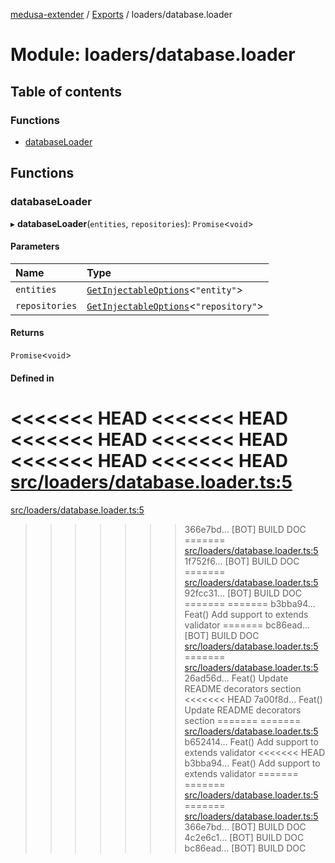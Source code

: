 [medusa-extender](../README.md) / [Exports](../modules.md) / loaders/database.loader

# Module: loaders/database.loader

## Table of contents

### Functions

- [databaseLoader](loaders_database_loader.md#databaseloader)

## Functions

### databaseLoader

▸ **databaseLoader**(`entities`, `repositories`): `Promise`<`void`\>

#### Parameters

| Name | Type |
| :------ | :------ |
| `entities` | [`GetInjectableOptions`](types.md#getinjectableoptions)<``"entity"``\> |
| `repositories` | [`GetInjectableOptions`](types.md#getinjectableoptions)<``"repository"``\> |

#### Returns

`Promise`<`void`\>

#### Defined in

<<<<<<< HEAD
<<<<<<< HEAD
<<<<<<< HEAD
<<<<<<< HEAD
<<<<<<< HEAD
<<<<<<< HEAD
[src/loaders/database.loader.ts:5](https://github.com/adrien2p/medusa-extender/blob/89f7223/src/loaders/database.loader.ts#L5)
=======
[src/loaders/database.loader.ts:5](https://github.com/adrien2p/medusa-extender/blob/23cd201/src/loaders/database.loader.ts#L5)
>>>>>>> 366e7bd... [BOT] BUILD DOC
=======
[src/loaders/database.loader.ts:5](https://github.com/adrien2p/medusa-extender/blob/0490090/src/loaders/database.loader.ts#L5)
>>>>>>> 1f752f6... [BOT] BUILD DOC
=======
[src/loaders/database.loader.ts:5](https://github.com/adrien2p/medusa-extender/blob/7e89c01/src/loaders/database.loader.ts#L5)
>>>>>>> 92fcc31... [BOT] BUILD DOC
=======
=======
>>>>>>> b3bba94... Feat() Add support to extends validator
=======
>>>>>>> bc86ead... [BOT] BUILD DOC
[src/loaders/database.loader.ts:5](https://github.com/adrien2p/medusa-extender/blob/7e89c01/src/loaders/database.loader.ts#L5)
=======
[src/loaders/database.loader.ts:5](https://github.com/adrien2p/medusa-extender/blob/89f7223/src/loaders/database.loader.ts#L5)
>>>>>>> 26ad56d... Feat() Update README decorators section
<<<<<<< HEAD
>>>>>>> 7a00f8d... Feat() Update README decorators section
=======
=======
[src/loaders/database.loader.ts:5](https://github.com/adrien2p/medusa-extender/blob/834fee1/src/loaders/database.loader.ts#L5)
>>>>>>> b652414... Feat() Add support to extends validator
<<<<<<< HEAD
>>>>>>> b3bba94... Feat() Add support to extends validator
=======
=======
[src/loaders/database.loader.ts:5](https://github.com/adrien2p/medusa-extender/blob/834fee1/src/loaders/database.loader.ts#L5)
=======
[src/loaders/database.loader.ts:5](https://github.com/adrien2p/medusa-extender/blob/23cd201/src/loaders/database.loader.ts#L5)
>>>>>>> 366e7bd... [BOT] BUILD DOC
>>>>>>> 4c2e6c1... [BOT] BUILD DOC
>>>>>>> bc86ead... [BOT] BUILD DOC
